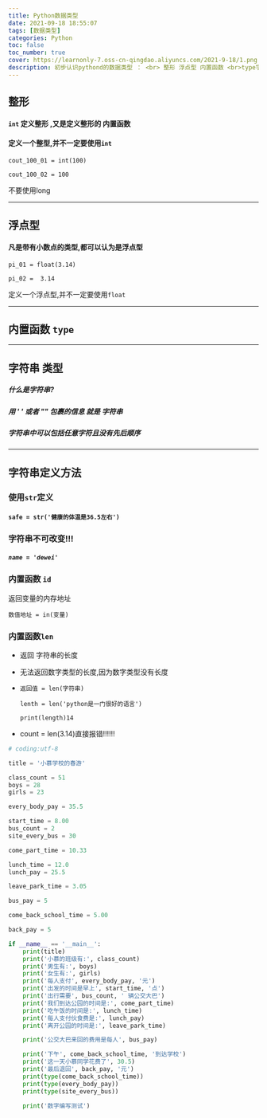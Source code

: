 ```yaml
---
title: Python数据类型
date: 2021-09-18 18:55:07
tags: [数据类型]
categories: Python
toc: false
toc_number: true
cover: https://learnonly-7.oss-cn-qingdao.aliyuncs.com/2021-9-18/1.png
description: 初步认识pythond的数据类型 ： <br> 整形 浮点型 内置函数 <br>type字符串类型 内置函数id 内置函数len
---
```


## 整形

#### `int` 定义整形 ,又是定义整形的 内置函数

#### 定义一个整型,并不一定要使用`int`

`cout_100_01 = int(100)`

`cout_100_02 = 100`

不要使用long

-------------------

## 浮点型

#### 凡是带有小数点的类型,都可以认为是浮点型

`pi_01 = float(3.14)`

`pi_02 =  3.14`

定义一个浮点型,并不一定要使用`float`

--------------------

## 内置函数 `type`

---------------------

## 字符串 类型

##### 什么是字符串?

##### 用 '  ' 或者 "" 包裹的信息 就是 字符串

##### 字符串中可以包括任意字符且没有先后顺序

------------------------

## 字符串定义方法

### 使用`str`定义

#### `safe = str('健康的体温是36.5左右')`



### 字符串不可改变!!!

##### `name = 'dewei'`



### 内置函数 `id`

返回变量的内存地址

`数值地址 = in(变量)`



### 内置函数`len`

- 返回 字符串的长度

- 无法返回数字类型的长度,因为数字类型没有长度

- `返回值 = len(字符串)`

  `lenth = len('python是一门很好的语言')`

  `print(length)14`

- count = len(3.14)直接报错!!!!!!



```python
# coding:utf-8

title = '小慕学校的春游'

class_count = 51
boys = 28
girls = 23

every_body_pay = 35.5

start_time = 8.00
bus_count = 2
site_every_bus = 30

come_part_time = 10.33

lunch_time = 12.0
lunch_pay = 25.5

leave_park_time = 3.05

bus_pay = 5

come_back_school_time = 5.00

back_pay = 5

if __name__ == '__main__':
    print(title)
    print('小慕的班级有:', class_count)
    print('男生有:', boys)
    print('女生有:', girls)
    print('每人支付', every_body_pay, '元')
    print('出发的时间是早上', start_time, '点')
    print('出行需要', bus_count, ' 辆公交大巴')
    print('我们到达公园的时间是:', come_part_time)
    print('吃午饭的时间是:', lunch_time)
    print('每人支付伙食费是:', lunch_pay)
    print('离开公园的时间是:', leave_park_time)

    print('公交大巴来回的费用是每人', bus_pay)

    print('下午', come_back_school_time, '到达学校')
    print('这一天小慕同学花费了', 30.5)
    print('最后退回', back_pay, '元')
    print(type(come_back_school_time))
    print(type(every_body_pay))
    print(type(site_every_bus))

    print('数字编写测试')

```

